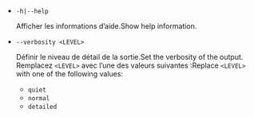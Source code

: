 * `-h|--help`

  <span data-ttu-id="778bb-101">Afficher les informations d’aide.</span><span class="sxs-lookup"><span data-stu-id="778bb-101">Show help information.</span></span>

* `--verbosity <LEVEL>`

  <span data-ttu-id="778bb-102">Définir le niveau de détail de la sortie.</span><span class="sxs-lookup"><span data-stu-id="778bb-102">Set the verbosity of the output.</span></span> <span data-ttu-id="778bb-103">Remplacez `<LEVEL>` avec l’une des valeurs suivantes :</span><span class="sxs-lookup"><span data-stu-id="778bb-103">Replace `<LEVEL>` with one of the following values:</span></span>
  
  * `quiet`
  * `normal`
  * `detailed`